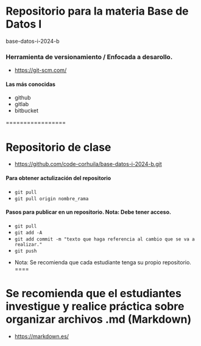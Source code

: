 # Repositorio para la materia Base de Datos I
base-datos-i-2024-b


### Herramienta de versionamiento / Enfocada a desarollo.
* https://git-scm.com/

#### Las más conocidas
* github
* gitlab
* bitbucket

=================
# Repositorio de clase
- https://github.com/code-corhuila/base-datos-i-2024-b.git

#### Para obtener actulización del repositorio
- `git pull`
- `git pull origin nombre_rama`

#### Pasos para publicar en un repositorio. Nota: Debe tener acceso.
- `git pull`
- `git add -A`
- `git add commit -m "texto que haga referencia al cambio que se va a realizar."`
- `git push`

* Nota: Se recomienda que cada estudiante tenga su propio repositorio. 
====
# Se recomienda que el estudiantes investigue y realice práctica sobre organizar archivos .md (Markdown)
- https://markdown.es/

